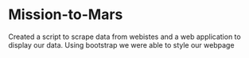 # Mission-to-Mars

Created a script to scrape data from webistes and a web application to display our data.
Using bootstrap we were able to style our webpage
